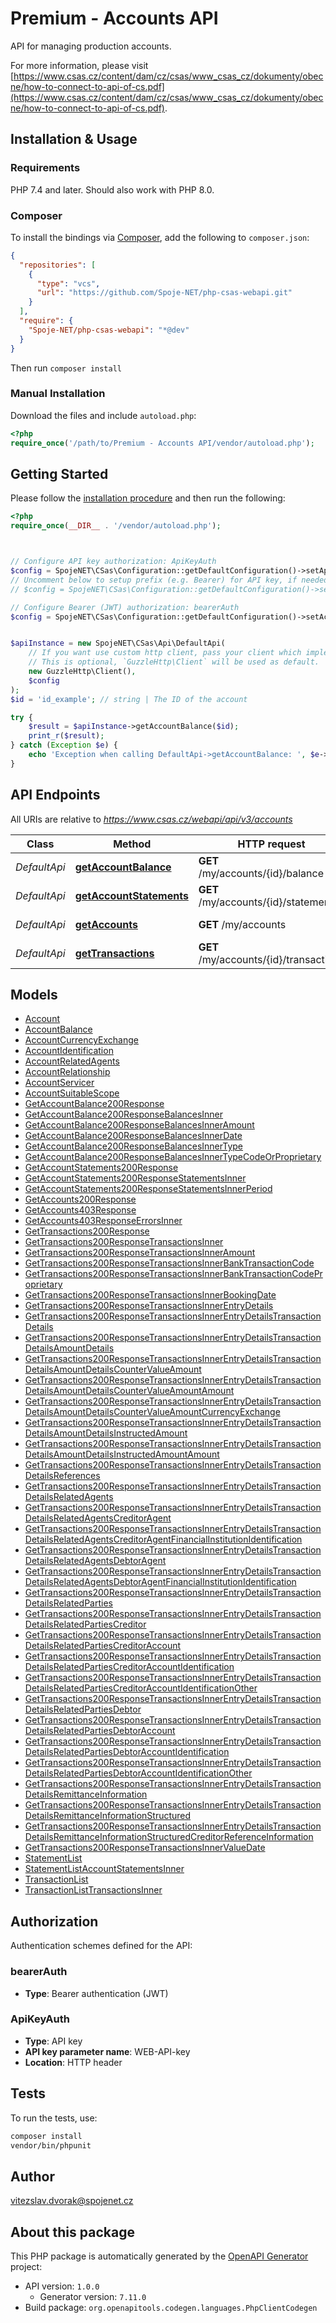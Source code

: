 # Premium - Accounts API

API for managing production accounts.

For more information, please visit [https://www.csas.cz/content/dam/cz/csas/www_csas_cz/dokumenty/obecne/how-to-connect-to-api-of-cs.pdf](https://www.csas.cz/content/dam/cz/csas/www_csas_cz/dokumenty/obecne/how-to-connect-to-api-of-cs.pdf).

## Installation & Usage

### Requirements

PHP 7.4 and later.
Should also work with PHP 8.0.

### Composer

To install the bindings via [Composer](https://getcomposer.org/), add the following to `composer.json`:

```json
{
  "repositories": [
    {
      "type": "vcs",
      "url": "https://github.com/Spoje-NET/php-csas-webapi.git"
    }
  ],
  "require": {
    "Spoje-NET/php-csas-webapi": "*@dev"
  }
}
```

Then run `composer install`

### Manual Installation

Download the files and include `autoload.php`:

```php
<?php
require_once('/path/to/Premium - Accounts API/vendor/autoload.php');
```

## Getting Started

Please follow the [installation procedure](#installation--usage) and then run the following:

```php
<?php
require_once(__DIR__ . '/vendor/autoload.php');



// Configure API key authorization: ApiKeyAuth
$config = SpojeNET\CSas\Configuration::getDefaultConfiguration()->setApiKey('WEB-API-key', 'YOUR_API_KEY');
// Uncomment below to setup prefix (e.g. Bearer) for API key, if needed
// $config = SpojeNET\CSas\Configuration::getDefaultConfiguration()->setApiKeyPrefix('WEB-API-key', 'Bearer');

// Configure Bearer (JWT) authorization: bearerAuth
$config = SpojeNET\CSas\Configuration::getDefaultConfiguration()->setAccessToken('YOUR_ACCESS_TOKEN');


$apiInstance = new SpojeNET\CSas\Api\DefaultApi(
    // If you want use custom http client, pass your client which implements `GuzzleHttp\ClientInterface`.
    // This is optional, `GuzzleHttp\Client` will be used as default.
    new GuzzleHttp\Client(),
    $config
);
$id = 'id_example'; // string | The ID of the account

try {
    $result = $apiInstance->getAccountBalance($id);
    print_r($result);
} catch (Exception $e) {
    echo 'Exception when calling DefaultApi->getAccountBalance: ', $e->getMessage(), PHP_EOL;
}

```

## API Endpoints

All URIs are relative to *https://www.csas.cz/webapi/api/v3/accounts*

Class | Method | HTTP request | Description
------------ | ------------- | ------------- | -------------
*DefaultApi* | [**getAccountBalance**](docs/Api/DefaultApi.md#getaccountbalance) | **GET** /my/accounts/{id}/balance | Get account balance
*DefaultApi* | [**getAccountStatements**](docs/Api/DefaultApi.md#getaccountstatements) | **GET** /my/accounts/{id}/statements | Get account statements
*DefaultApi* | [**getAccounts**](docs/Api/DefaultApi.md#getaccounts) | **GET** /my/accounts | Get account details
*DefaultApi* | [**getTransactions**](docs/Api/DefaultApi.md#gettransactions) | **GET** /my/accounts/{id}/transactions | Overview of transactions

## Models

- [Account](docs/Model/Account.md)
- [AccountBalance](docs/Model/AccountBalance.md)
- [AccountCurrencyExchange](docs/Model/AccountCurrencyExchange.md)
- [AccountIdentification](docs/Model/AccountIdentification.md)
- [AccountRelatedAgents](docs/Model/AccountRelatedAgents.md)
- [AccountRelationship](docs/Model/AccountRelationship.md)
- [AccountServicer](docs/Model/AccountServicer.md)
- [AccountSuitableScope](docs/Model/AccountSuitableScope.md)
- [GetAccountBalance200Response](docs/Model/GetAccountBalance200Response.md)
- [GetAccountBalance200ResponseBalancesInner](docs/Model/GetAccountBalance200ResponseBalancesInner.md)
- [GetAccountBalance200ResponseBalancesInnerAmount](docs/Model/GetAccountBalance200ResponseBalancesInnerAmount.md)
- [GetAccountBalance200ResponseBalancesInnerDate](docs/Model/GetAccountBalance200ResponseBalancesInnerDate.md)
- [GetAccountBalance200ResponseBalancesInnerType](docs/Model/GetAccountBalance200ResponseBalancesInnerType.md)
- [GetAccountBalance200ResponseBalancesInnerTypeCodeOrProprietary](docs/Model/GetAccountBalance200ResponseBalancesInnerTypeCodeOrProprietary.md)
- [GetAccountStatements200Response](docs/Model/GetAccountStatements200Response.md)
- [GetAccountStatements200ResponseStatementsInner](docs/Model/GetAccountStatements200ResponseStatementsInner.md)
- [GetAccountStatements200ResponseStatementsInnerPeriod](docs/Model/GetAccountStatements200ResponseStatementsInnerPeriod.md)
- [GetAccounts200Response](docs/Model/GetAccounts200Response.md)
- [GetAccounts403Response](docs/Model/GetAccounts403Response.md)
- [GetAccounts403ResponseErrorsInner](docs/Model/GetAccounts403ResponseErrorsInner.md)
- [GetTransactions200Response](docs/Model/GetTransactions200Response.md)
- [GetTransactions200ResponseTransactionsInner](docs/Model/GetTransactions200ResponseTransactionsInner.md)
- [GetTransactions200ResponseTransactionsInnerAmount](docs/Model/GetTransactions200ResponseTransactionsInnerAmount.md)
- [GetTransactions200ResponseTransactionsInnerBankTransactionCode](docs/Model/GetTransactions200ResponseTransactionsInnerBankTransactionCode.md)
- [GetTransactions200ResponseTransactionsInnerBankTransactionCodeProprietary](docs/Model/GetTransactions200ResponseTransactionsInnerBankTransactionCodeProprietary.md)
- [GetTransactions200ResponseTransactionsInnerBookingDate](docs/Model/GetTransactions200ResponseTransactionsInnerBookingDate.md)
- [GetTransactions200ResponseTransactionsInnerEntryDetails](docs/Model/GetTransactions200ResponseTransactionsInnerEntryDetails.md)
- [GetTransactions200ResponseTransactionsInnerEntryDetailsTransactionDetails](docs/Model/GetTransactions200ResponseTransactionsInnerEntryDetailsTransactionDetails.md)
- [GetTransactions200ResponseTransactionsInnerEntryDetailsTransactionDetailsAmountDetails](docs/Model/GetTransactions200ResponseTransactionsInnerEntryDetailsTransactionDetailsAmountDetails.md)
- [GetTransactions200ResponseTransactionsInnerEntryDetailsTransactionDetailsAmountDetailsCounterValueAmount](docs/Model/GetTransactions200ResponseTransactionsInnerEntryDetailsTransactionDetailsAmountDetailsCounterValueAmount.md)
- [GetTransactions200ResponseTransactionsInnerEntryDetailsTransactionDetailsAmountDetailsCounterValueAmountAmount](docs/Model/GetTransactions200ResponseTransactionsInnerEntryDetailsTransactionDetailsAmountDetailsCounterValueAmountAmount.md)
- [GetTransactions200ResponseTransactionsInnerEntryDetailsTransactionDetailsAmountDetailsCounterValueAmountCurrencyExchange](docs/Model/GetTransactions200ResponseTransactionsInnerEntryDetailsTransactionDetailsAmountDetailsCounterValueAmountCurrencyExchange.md)
- [GetTransactions200ResponseTransactionsInnerEntryDetailsTransactionDetailsAmountDetailsInstructedAmount](docs/Model/GetTransactions200ResponseTransactionsInnerEntryDetailsTransactionDetailsAmountDetailsInstructedAmount.md)
- [GetTransactions200ResponseTransactionsInnerEntryDetailsTransactionDetailsAmountDetailsInstructedAmountAmount](docs/Model/GetTransactions200ResponseTransactionsInnerEntryDetailsTransactionDetailsAmountDetailsInstructedAmountAmount.md)
- [GetTransactions200ResponseTransactionsInnerEntryDetailsTransactionDetailsReferences](docs/Model/GetTransactions200ResponseTransactionsInnerEntryDetailsTransactionDetailsReferences.md)
- [GetTransactions200ResponseTransactionsInnerEntryDetailsTransactionDetailsRelatedAgents](docs/Model/GetTransactions200ResponseTransactionsInnerEntryDetailsTransactionDetailsRelatedAgents.md)
- [GetTransactions200ResponseTransactionsInnerEntryDetailsTransactionDetailsRelatedAgentsCreditorAgent](docs/Model/GetTransactions200ResponseTransactionsInnerEntryDetailsTransactionDetailsRelatedAgentsCreditorAgent.md)
- [GetTransactions200ResponseTransactionsInnerEntryDetailsTransactionDetailsRelatedAgentsCreditorAgentFinancialInstitutionIdentification](docs/Model/GetTransactions200ResponseTransactionsInnerEntryDetailsTransactionDetailsRelatedAgentsCreditorAgentFinancialInstitutionIdentification.md)
- [GetTransactions200ResponseTransactionsInnerEntryDetailsTransactionDetailsRelatedAgentsDebtorAgent](docs/Model/GetTransactions200ResponseTransactionsInnerEntryDetailsTransactionDetailsRelatedAgentsDebtorAgent.md)
- [GetTransactions200ResponseTransactionsInnerEntryDetailsTransactionDetailsRelatedAgentsDebtorAgentFinancialInstitutionIdentification](docs/Model/GetTransactions200ResponseTransactionsInnerEntryDetailsTransactionDetailsRelatedAgentsDebtorAgentFinancialInstitutionIdentification.md)
- [GetTransactions200ResponseTransactionsInnerEntryDetailsTransactionDetailsRelatedParties](docs/Model/GetTransactions200ResponseTransactionsInnerEntryDetailsTransactionDetailsRelatedParties.md)
- [GetTransactions200ResponseTransactionsInnerEntryDetailsTransactionDetailsRelatedPartiesCreditor](docs/Model/GetTransactions200ResponseTransactionsInnerEntryDetailsTransactionDetailsRelatedPartiesCreditor.md)
- [GetTransactions200ResponseTransactionsInnerEntryDetailsTransactionDetailsRelatedPartiesCreditorAccount](docs/Model/GetTransactions200ResponseTransactionsInnerEntryDetailsTransactionDetailsRelatedPartiesCreditorAccount.md)
- [GetTransactions200ResponseTransactionsInnerEntryDetailsTransactionDetailsRelatedPartiesCreditorAccountIdentification](docs/Model/GetTransactions200ResponseTransactionsInnerEntryDetailsTransactionDetailsRelatedPartiesCreditorAccountIdentification.md)
- [GetTransactions200ResponseTransactionsInnerEntryDetailsTransactionDetailsRelatedPartiesCreditorAccountIdentificationOther](docs/Model/GetTransactions200ResponseTransactionsInnerEntryDetailsTransactionDetailsRelatedPartiesCreditorAccountIdentificationOther.md)
- [GetTransactions200ResponseTransactionsInnerEntryDetailsTransactionDetailsRelatedPartiesDebtor](docs/Model/GetTransactions200ResponseTransactionsInnerEntryDetailsTransactionDetailsRelatedPartiesDebtor.md)
- [GetTransactions200ResponseTransactionsInnerEntryDetailsTransactionDetailsRelatedPartiesDebtorAccount](docs/Model/GetTransactions200ResponseTransactionsInnerEntryDetailsTransactionDetailsRelatedPartiesDebtorAccount.md)
- [GetTransactions200ResponseTransactionsInnerEntryDetailsTransactionDetailsRelatedPartiesDebtorAccountIdentification](docs/Model/GetTransactions200ResponseTransactionsInnerEntryDetailsTransactionDetailsRelatedPartiesDebtorAccountIdentification.md)
- [GetTransactions200ResponseTransactionsInnerEntryDetailsTransactionDetailsRelatedPartiesDebtorAccountIdentificationOther](docs/Model/GetTransactions200ResponseTransactionsInnerEntryDetailsTransactionDetailsRelatedPartiesDebtorAccountIdentificationOther.md)
- [GetTransactions200ResponseTransactionsInnerEntryDetailsTransactionDetailsRemittanceInformation](docs/Model/GetTransactions200ResponseTransactionsInnerEntryDetailsTransactionDetailsRemittanceInformation.md)
- [GetTransactions200ResponseTransactionsInnerEntryDetailsTransactionDetailsRemittanceInformationStructured](docs/Model/GetTransactions200ResponseTransactionsInnerEntryDetailsTransactionDetailsRemittanceInformationStructured.md)
- [GetTransactions200ResponseTransactionsInnerEntryDetailsTransactionDetailsRemittanceInformationStructuredCreditorReferenceInformation](docs/Model/GetTransactions200ResponseTransactionsInnerEntryDetailsTransactionDetailsRemittanceInformationStructuredCreditorReferenceInformation.md)
- [GetTransactions200ResponseTransactionsInnerValueDate](docs/Model/GetTransactions200ResponseTransactionsInnerValueDate.md)
- [StatementList](docs/Model/StatementList.md)
- [StatementListAccountStatementsInner](docs/Model/StatementListAccountStatementsInner.md)
- [TransactionList](docs/Model/TransactionList.md)
- [TransactionListTransactionsInner](docs/Model/TransactionListTransactionsInner.md)

## Authorization

Authentication schemes defined for the API:
### bearerAuth

- **Type**: Bearer authentication (JWT)

### ApiKeyAuth

- **Type**: API key
- **API key parameter name**: WEB-API-key
- **Location**: HTTP header


## Tests

To run the tests, use:

```bash
composer install
vendor/bin/phpunit
```

## Author

vitezslav.dvorak@spojenet.cz

## About this package

This PHP package is automatically generated by the [OpenAPI Generator](https://openapi-generator.tech) project:

- API version: `1.0.0`
    - Generator version: `7.11.0`
- Build package: `org.openapitools.codegen.languages.PhpClientCodegen`
